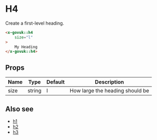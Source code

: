 # H4

Create a first-level heading. 

```html
<x-govuk::h4
    size="l"
>
    My Heading
</x-govuk::h4>
```

## Props

| Name | Type   | Default | Description |
| ---- | ------ | ------- | ----------- |
| size | string | l       | How large the heading should be |

## Also see

* [h1](h1.md)
* [h2](h2.md)
* [h3](h3.md)
